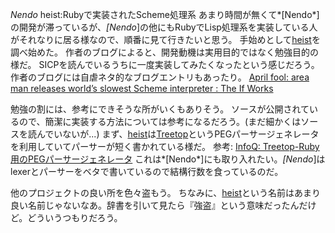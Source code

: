 *Nendo* heist:Rubyで実装されたScheme処理系
あまり時間が無くて*[Nendo*]の開発が滞っているが、*[Nendo*]の他にもRubyでLisp処理系を実装している人がそれなりに居る様なので、順番に見て行きたいと思う。
手始めとして[heist](http://github.com/jcoglan/heist)を調べ始めた。
作者のブログによると、開発動機は実用目的ではなく勉強目的の様だ。
SICPを読んでいるうちに一度実装してみたくなったという感じだろう。
作者のブログには自虐ネタ的なブログエントリもあったり。
 [April fool: area man releases world’s slowest Scheme interpreter :  The If Works](http://blog.jcoglan.com/2009/04/02/april-fool-area-man-releases-worlds-slowest-scheme-interpreter/)

勉強の割には、参考にできそうな所がいくもありそう。
ソースが公開されているので、簡潔に実装する方法については参考になるだろう。(まだ細かくはソースを読んでいないが...)
まず、[heist](http://github.com/jcoglan/heist)は[Treetop](http://treetop.rubyforge.org)というPEGパーサージェネレータを利用していてパーサーが短く書かれている様だ。
 参考: [InfoQ: Treetop-Ruby用のPEGパーサージェネレータ](http://www.infoq.com/jp/news/2008/01/treetop-ruby-parser-generator)
これは*[Nendo*]にも取り入れたい。*[Nendo*]はlexerとパーサーをベタで書いているので結構行数を食っているのだ。

他のプロジェクトの良い所を色々盗もう。
ちなみに、[heist](http://github.com/jcoglan/heist)という名前はあまり良い名前じゃないなあ。辞書を引いて見たら『強盗』という意味だったんだけど。どういうつもりだろう。
